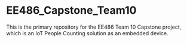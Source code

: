 # EE486_Capstone_Team10
This is the primary repository for the EE486 Team 10 Capstone project, which is an IoT People Counting solution as an embedded device.
